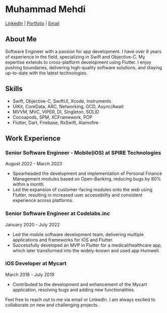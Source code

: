 # Muhammad Mehdi

[LinkedIn](https://www.linkedin.com/in/muhammad-mehdi) | [Portfolio](https://www.yourportfolio.com) | [Email](mailto:arsalanjaf@gmail.com)

## About Me

Software Engineer with a passion for app development. I have over 8 years of experience in the field, specializing in Swift and Objective-C. My expertise extends to cross-platform development using Flutter. I enjoy pushing boundaries, delivering high-quality software solutions, and staying up-to-date with the latest technologies.

## Skills

- Swift, Objective-C, SwiftUI, Xcode, Instruments
- UIKit, CoreData, ARC, Networking, GCD, Async/Await
- MVVM, MVC, VIPER, DI, Singleton, SOLID
- Cocoapods, SPM, XCFramework, POP
- Flutter, Dart, Firebase, RxSwift, Alamofire

## Work Experience

### Senior Software Engineer - Mobile(iOS) at SPIRE Technologies
August 2022 - March 2023

- Spearheaded the development and implementation of Personal Finance Management modules based on Open-Banking, reducing bugs by 80% within a month.
- Led the expansion of customer-facing modules onto the web using Flutter, resulting in increased user accessibility and consistent experience across platforms.

### Senior Software Engineer at Codelabs.inc
January 2020 - July 2022

- Led the mobile software development team, delivering multiple applications and frameworks for iOS and Flutter.
- Successfully developed an MVP in Flutter for a medical/healthcare app, which later transformed into the widely-known and used app Humwell.

### iOS Developer at Mycart
March 2018 - July 2019

- Contributed to the development and enhancement of the Mycart application, resolving bugs and adding new functionalities.

Feel free to reach out to me via email or LinkedIn. I am always excited to collaborate on new and challenging projects.


<!--
**arsalanj/arsalanj** is a ✨ _special_ ✨ repository because its `README.md` (this file) appears on your GitHub profile.

Here are some ideas to get you started:

- 🔭 I’m currently working on ...
- 🌱 I’m currently learning ...
- 👯 I’m looking to collaborate on ...
- 🤔 I’m looking for help with ...
- 💬 Ask me about ...
- 📫 How to reach me: ...
- 😄 Pronouns: ...
- ⚡ Fun fact: ...
-->

